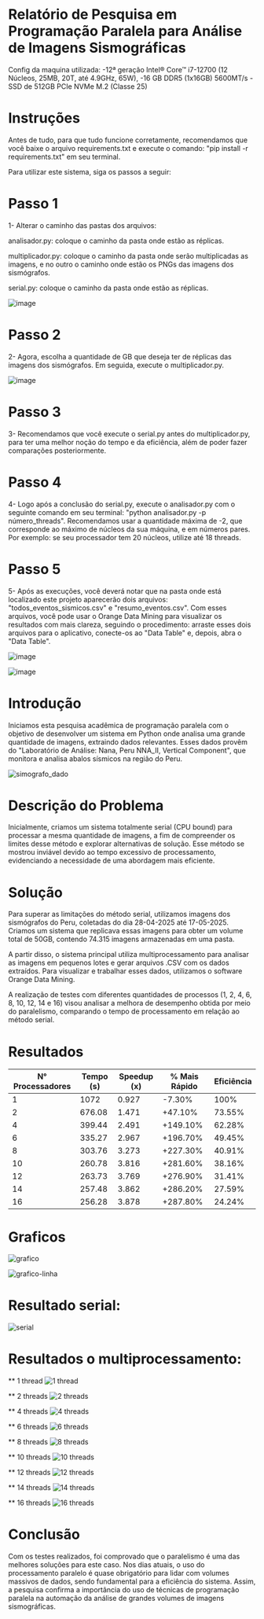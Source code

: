 # Relatório de Pesquisa em Programação Paralela para Análise de Imagens Sismográficas

Config da maquina utilizada:
-12ª geração Intel® Core™ i7-12700 (12 Núcleos, 25MB, 20T, até 4.9GHz, 65W),
-16 GB DDR5 (1x16GB) 5600MT/s
-SSD de 512GB PCIe NVMe M.2 (Classe 25)

# Instruções
Antes de tudo, para que tudo funcione corretamente, recomendamos que você baixe o arquivo requirements.txt e execute o comando: "pip install -r requirements.txt" em seu terminal.

Para utilizar este sistema, siga os passos a seguir: 
# Passo 1
1- Alterar o caminho das pastas dos arquivos:

analisador.py: coloque o caminho da pasta onde estão as réplicas.

multiplicador.py: coloque o caminho da pasta onde serão multiplicadas as imagens, e no outro o caminho onde estão os PNGs das imagens dos sismógrafos.

serial.py: coloque o caminho da pasta onde estão as réplicas.
  
![image](https://github.com/user-attachments/assets/44501ef5-26e3-4b0c-a5c3-6e1e997c0071)

# Passo 2
2- Agora, escolha a quantidade de GB que deseja ter de réplicas das imagens dos sismógrafos. Em seguida, execute o multiplicador.py.

![image](https://github.com/user-attachments/assets/71246835-e7e9-4db0-b3d8-0444964f0aad)

# Passo 3
3- Recomendamos que você execute o serial.py antes do multiplicador.py, para ter uma melhor noção do tempo e da eficiência, além de poder fazer comparações posteriormente.

# Passo 4
4- Logo após a conclusão do serial.py, execute o analisador.py com o seguinte comando em seu terminal: "python analisador.py -p número_threads". Recomendamos usar a quantidade máxima de -2, que corresponde ao máximo de núcleos da sua máquina, e em números pares. Por exemplo: se seu processador tem 20 núcleos, utilize até 18 threads.

# Passo 5
5- Após as execuções, você deverá notar que na pasta onde está localizado este projeto aparecerão dois arquivos: "todos_eventos_sismicos.csv" e "resumo_eventos.csv". Com esses arquivos, você pode usar o Orange Data Mining para visualizar os resultados com mais clareza, seguindo o procedimento: arraste esses dois arquivos para o aplicativo, conecte-os ao "Data Table" e, depois, abra o "Data Table".

![image](https://github.com/user-attachments/assets/8f336163-9d1d-41f8-9b8b-637d60916940)

![image](https://github.com/user-attachments/assets/60f4a0a7-ff20-426c-a52b-c637dcd82b31)

# Introdução
Iniciamos esta pesquisa acadêmica de programação paralela com o objetivo de desenvolver um sistema em Python onde analisa uma grande quantidade de imagens, extraindo dados relevantes. Esses dados provêm do "Laboratório de Análise: Nana, Peru NNA_II, Vertical Component", que monitora e analisa abalos sísmicos na região do Peru.

![simografo_dado](imagens_sis/1.png)


# Descrição do Problema
Inicialmente, criamos um sistema totalmente serial (CPU bound) para processar a mesma quantidade de imagens, a fim de compreender os limites desse método e explorar alternativas de solução. Esse método se mostrou inviável devido ao tempo excessivo de processamento, evidenciando a necessidade de uma abordagem mais eficiente.


# Solução
Para superar as limitações do método serial, utilizamos imagens dos sismógrafos do Peru, coletadas do dia 28-04-2025 até 17-05-2025. Criamos um sistema que replicava essas imagens para obter um volume total de 50GB, contendo 74.315 imagens armazenadas em uma pasta.

A partir disso, o sistema principal utiliza multiprocessamento para analisar as imagens em pequenos lotes e gerar arquivos .CSV com os dados extraídos. Para visualizar e trabalhar esses dados, utilizamos o software Orange Data Mining.

A realização de testes com diferentes quantidades de processos (1, 2, 4, 6, 8, 10, 12, 14 e 16) visou analisar a melhora de desempenho obtida por meio do paralelismo, comparando o tempo de processamento em relação ao método serial.


# Resultados

| N° Processadores | Tempo (s) | Speedup (x) | % Mais Rápido   | Eficiência | 
|-------------------|------------|--------------|--------------|------------|
| 1                 | 1072       | 0.927        | -7.30%       | 100%       |
| 2                 | 676.08     | 1.471        | +47.10%      | 73.55%     |
| 4                 | 399.44     | 2.491        | +149.10%     | 62.28%     |
| 6                 | 335.27     | 2.967        | +196.70%     | 49.45%     |
| 8                 | 303.76     | 3.273        | +227.30%     | 40.91%     |
| 10                | 260.78     | 3.816        | +281.60%     | 38.16%     |
| 12                | 263.73     | 3.769        | +276.90%     | 31.41%     |
| 14                | 257.48     | 3.862        | +286.20%     | 27.59%     |
| 16                | 256.28     | 3.878        | +287.80%     | 24.24%     |

# Graficos

![grafico](resultados/grafico.png)

![grafico-linha](resultados/grafico-linha.png)


# Resultado serial:

![serial](resultados/serial.png)

# Resultados o multiprocessamento:
** 1 thread
![1 thread](resultados/01th.png)

** 2 threads
![2 threads](resultados/02th.png)

** 4 threads
![4 threads](resultados/04th.png)

** 6 threads
![6 threads](resultados/06th.png)

** 8 threads
![8 threads](resultados/08th.png)

** 10 threads
![10 threads](resultados/10th.png)

** 12 threads
![12 threads](resultados/12th.png)

** 14 threads
![14 threads](resultados/14th.png)

** 16 threads
![16 threads](resultados/16th.png)


# Conclusão
Com os testes realizados, foi comprovado que o paralelismo é uma das melhores soluções para este caso. Nos dias atuais, o uso do processamento paralelo é quase obrigatório para lidar com volumes massivos de dados, sendo fundamental para a eficiência do sistema. Assim, a pesquisa confirma a importância do uso de técnicas de programação paralela na automação da análise de grandes volumes de imagens sismográficas.
